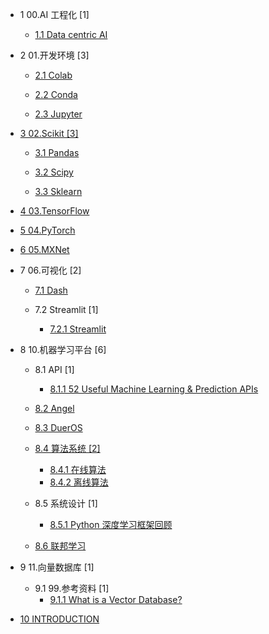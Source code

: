   - 1 00.AI 工程化 [1]
    - [1.1 Data centric AI](/00.AI%20工程化/Data-centric%20AI.md)
  - 2 01.开发环境 [3]
    - [2.1 Colab](/01.开发环境/Colab/README.md)
      
    - [2.2 Conda](/01.开发环境/Conda/README.md)
      
    - [2.3 Jupyter](/01.开发环境/Jupyter/README.md)
      
  - [3 02.Scikit [3]](/02.Scikit/README.md)
    - [3.1 Pandas](/02.Scikit/Pandas/README.md)
      
    - [3.2 Scipy](/02.Scikit/Scipy/README.md)
      
    - [3.3 Sklearn](/02.Scikit/Sklearn/README.md)
      
  - [4 03.TensorFlow](/03.TensorFlow/README.md)
    
  - [5 04.PyTorch](/04.PyTorch/README.md)
    
  - [6 05.MXNet](/05.MXNet/README.md)
    
  - 7 06.可视化 [2]
    - [7.1 Dash](/06.可视化/Dash/README.md)
      
    - 7.2 Streamlit [1]
      - [7.2.1 Streamlit](/06.可视化/Streamlit/Streamlit.md)
  - 8 10.机器学习平台 [6]
    - 8.1 API [1]
      - [8.1.1 52 Useful Machine Learning & Prediction APIs](/10.机器学习平台/API/52%20Useful%20Machine%20Learning%20&%20Prediction%20APIs.md)
    - [8.2 Angel](/10.机器学习平台/Angel.md)
    - [8.3 DuerOS](/10.机器学习平台/DuerOS/README.md)
      
    - [8.4 算法系统 [2]](/10.机器学习平台/算法系统/README.md)
      - [8.4.1 在线算法](/10.机器学习平台/算法系统/在线算法.md)
      - [8.4.2 离线算法](/10.机器学习平台/算法系统/离线算法.md)
    - 8.5 系统设计 [1]
      - [8.5.1 Python 深度学习框架回顾](/10.机器学习平台/系统设计/Python%20深度学习框架回顾.md)
    - [8.6 联邦学习](/10.机器学习平台/联邦学习/README.md)
      
  - 9 11.向量数据库 [1]
    - 9.1 99.参考资料 [1]
      - [9.1.1 What is a Vector Database?](/11.向量数据库/99.参考资料/2023-What%20is%20a%20Vector%20Database?.md)
  - [10 INTRODUCTION](/INTRODUCTION.md)